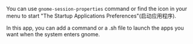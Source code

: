 You can use ``gnome-session-properties`` command or find the icon in your menu to start "The Startup Applications Preferences"(启动应用程序).

In this app, you can add a command or a .sh file to launch the apps you want when the system enters gnome.
